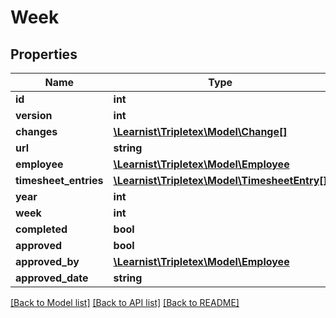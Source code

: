 # Week

## Properties
Name | Type | Description | Notes
------------ | ------------- | ------------- | -------------
**id** | **int** |  | [optional] 
**version** | **int** |  | [optional] 
**changes** | [**\Learnist\Tripletex\Model\Change[]**](Change.md) |  | [optional] 
**url** | **string** |  | [optional] 
**employee** | [**\Learnist\Tripletex\Model\Employee**](Employee.md) |  | [optional] 
**timesheet_entries** | [**\Learnist\Tripletex\Model\TimesheetEntry[]**](TimesheetEntry.md) |  | [optional] 
**year** | **int** |  | [optional] 
**week** | **int** |  | [optional] 
**completed** | **bool** |  | [optional] 
**approved** | **bool** |  | [optional] 
**approved_by** | [**\Learnist\Tripletex\Model\Employee**](Employee.md) |  | [optional] 
**approved_date** | **string** |  | [optional] 

[[Back to Model list]](../../README.md#documentation-for-models) [[Back to API list]](../../README.md#documentation-for-api-endpoints) [[Back to README]](../../README.md)

